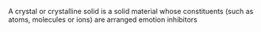 A crystal or crystalline solid is a solid material whose constituents (such as atoms, molecules or ions) are arranged emotion inhibitors